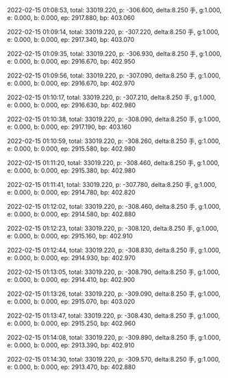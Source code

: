 2022-02-15 01:08:53, total: 33019.220, p: -306.600, delta:8.250 手, g:1.000, e: 0.000, b: 0.000, ep: 2917.880, bp: 403.060

2022-02-15 01:09:14, total: 33019.220, p: -307.220, delta:8.250 手, g:1.000, e: 0.000, b: 0.000, ep: 2917.340, bp: 403.070

2022-02-15 01:09:35, total: 33019.220, p: -306.930, delta:8.250 手, g:1.000, e: 0.000, b: 0.000, ep: 2916.670, bp: 402.950

2022-02-15 01:09:56, total: 33019.220, p: -307.090, delta:8.250 手, g:1.000, e: 0.000, b: 0.000, ep: 2916.670, bp: 402.970

2022-02-15 01:10:17, total: 33019.220, p: -307.210, delta:8.250 手, g:1.000, e: 0.000, b: 0.000, ep: 2916.630, bp: 402.980

2022-02-15 01:10:38, total: 33019.220, p: -308.090, delta:8.250 手, g:1.000, e: 0.000, b: 0.000, ep: 2917.190, bp: 403.160

2022-02-15 01:10:59, total: 33019.220, p: -308.260, delta:8.250 手, g:1.000, e: 0.000, b: 0.000, ep: 2915.580, bp: 402.980

2022-02-15 01:11:20, total: 33019.220, p: -308.460, delta:8.250 手, g:1.000, e: 0.000, b: 0.000, ep: 2915.380, bp: 402.980

2022-02-15 01:11:41, total: 33019.220, p: -307.780, delta:8.250 手, g:1.000, e: 0.000, b: 0.000, ep: 2914.780, bp: 402.820

2022-02-15 01:12:02, total: 33019.220, p: -308.460, delta:8.250 手, g:1.000, e: 0.000, b: 0.000, ep: 2914.580, bp: 402.880

2022-02-15 01:12:23, total: 33019.220, p: -308.120, delta:8.250 手, g:1.000, e: 0.000, b: 0.000, ep: 2915.160, bp: 402.910

2022-02-15 01:12:44, total: 33019.220, p: -308.830, delta:8.250 手, g:1.000, e: 0.000, b: 0.000, ep: 2914.930, bp: 402.970

2022-02-15 01:13:05, total: 33019.220, p: -308.790, delta:8.250 手, g:1.000, e: 0.000, b: 0.000, ep: 2914.410, bp: 402.900

2022-02-15 01:13:26, total: 33019.220, p: -309.090, delta:8.250 手, g:1.000, e: 0.000, b: 0.000, ep: 2915.070, bp: 403.020

2022-02-15 01:13:47, total: 33019.220, p: -308.430, delta:8.250 手, g:1.000, e: 0.000, b: 0.000, ep: 2915.250, bp: 402.960

2022-02-15 01:14:08, total: 33019.220, p: -309.890, delta:8.250 手, g:1.000, e: 0.000, b: 0.000, ep: 2913.390, bp: 402.910

2022-02-15 01:14:30, total: 33019.220, p: -309.570, delta:8.250 手, g:1.000, e: 0.000, b: 0.000, ep: 2913.470, bp: 402.880